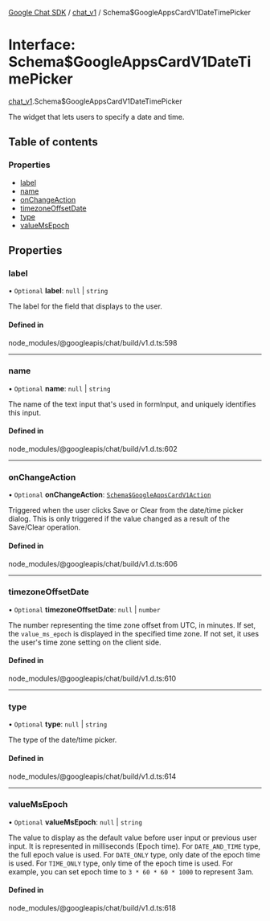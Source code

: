[Google Chat SDK](../README.md) / [chat\_v1](../modules/chat_v1.md) / Schema$GoogleAppsCardV1DateTimePicker

# Interface: Schema$GoogleAppsCardV1DateTimePicker

[chat_v1](../modules/chat_v1.md).Schema$GoogleAppsCardV1DateTimePicker

The widget that lets users to specify a date and time.

## Table of contents

### Properties

- [label](chat_v1.Schema_GoogleAppsCardV1DateTimePicker.md#label)
- [name](chat_v1.Schema_GoogleAppsCardV1DateTimePicker.md#name)
- [onChangeAction](chat_v1.Schema_GoogleAppsCardV1DateTimePicker.md#onchangeaction)
- [timezoneOffsetDate](chat_v1.Schema_GoogleAppsCardV1DateTimePicker.md#timezoneoffsetdate)
- [type](chat_v1.Schema_GoogleAppsCardV1DateTimePicker.md#type)
- [valueMsEpoch](chat_v1.Schema_GoogleAppsCardV1DateTimePicker.md#valuemsepoch)

## Properties

### label

• `Optional` **label**: ``null`` \| `string`

The label for the field that displays to the user.

#### Defined in

node_modules/@googleapis/chat/build/v1.d.ts:598

___

### name

• `Optional` **name**: ``null`` \| `string`

The name of the text input that's used in formInput, and uniquely identifies this input.

#### Defined in

node_modules/@googleapis/chat/build/v1.d.ts:602

___

### onChangeAction

• `Optional` **onChangeAction**: [`Schema$GoogleAppsCardV1Action`](chat_v1.Schema_GoogleAppsCardV1Action.md)

Triggered when the user clicks Save or Clear from the date/time picker dialog. This is only triggered if the value changed as a result of the Save/Clear operation.

#### Defined in

node_modules/@googleapis/chat/build/v1.d.ts:606

___

### timezoneOffsetDate

• `Optional` **timezoneOffsetDate**: ``null`` \| `number`

The number representing the time zone offset from UTC, in minutes. If set, the `value_ms_epoch` is displayed in the specified time zone. If not set, it uses the user's time zone setting on the client side.

#### Defined in

node_modules/@googleapis/chat/build/v1.d.ts:610

___

### type

• `Optional` **type**: ``null`` \| `string`

The type of the date/time picker.

#### Defined in

node_modules/@googleapis/chat/build/v1.d.ts:614

___

### valueMsEpoch

• `Optional` **valueMsEpoch**: ``null`` \| `string`

The value to display as the default value before user input or previous user input. It is represented in milliseconds (Epoch time). For `DATE_AND_TIME` type, the full epoch value is used. For `DATE_ONLY` type, only date of the epoch time is used. For `TIME_ONLY` type, only time of the epoch time is used. For example, you can set epoch time to `3 * 60 * 60 * 1000` to represent 3am.

#### Defined in

node_modules/@googleapis/chat/build/v1.d.ts:618
